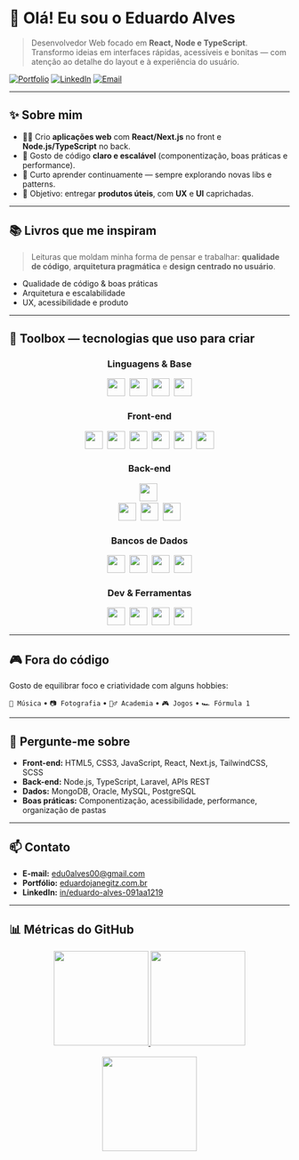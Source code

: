 # 👋 Olá! Eu sou o **Eduardo Alves**

> Desenvolvedor Web focado em **React, Node e TypeScript**.  
> Transformo ideias em interfaces rápidas, acessíveis e bonitas — com atenção ao detalhe do layout e à experiência do usuário.

[![Portfolio](https://img.shields.io/badge/🌐%20Portf%C3%B3lio-acesse%20aqui-0ea5e9)](https://eduardojanegitz.com.br)
[![LinkedIn](https://img.shields.io/badge/LinkedIn-Eduardo%20Alves-0a66c2?logo=linkedin&logoColor=white)](https://www.linkedin.com/in/eduardo-alves-091aa1219/)
[![Email](https://img.shields.io/badge/Email-edu0alves00%40gmail.com-ef4444?logo=gmail&logoColor=white)](mailto:edu0alves00@gmail.com)

---

## ✨ Sobre mim
- 👨‍💻 Crio **aplicações web** com **React/Next.js** no front e **Node.js/TypeScript** no back.
- 🧩 Gosto de código **claro e escalável** (componentização, boas práticas e performance).
- 🧭 Curto aprender continuamente — sempre explorando novas libs e patterns.
- 🎯 Objetivo: entregar **produtos úteis**, com **UX** e **UI** caprichadas.

---

## 📚 Livros que me inspiram
> Leituras que moldam minha forma de pensar e trabalhar: **qualidade de código**, **arquitetura pragmática** e **design centrado no usuário**.  

- Qualidade de código & boas práticas  
- Arquitetura e escalabilidade  
- UX, acessibilidade e produto

---

## 🧰 Toolbox — tecnologias que uso para criar
<div align="center">

### Linguagens & Base  
<img height="32" src="https://cdn.jsdelivr.net/gh/devicons/devicon/icons/javascript/javascript-original.svg" />&nbsp;
<img height="32" src="https://cdn.jsdelivr.net/gh/devicons/devicon/icons/typescript/typescript-original.svg" />&nbsp;
<img height="32" src="https://cdn.jsdelivr.net/gh/devicons/devicon/icons/html5/html5-original.svg" />&nbsp;
<img height="32" src="https://cdn.jsdelivr.net/gh/devicons/devicon/icons/css3/css3-original.svg" />

### Front-end  
<img height="32" src="https://cdn.jsdelivr.net/gh/devicons/devicon/icons/react/react-original.svg" />&nbsp;
<img height="32" src="https://cdn.jsdelivr.net/gh/devicons/devicon/icons/nextjs/nextjs-original.svg" />&nbsp;
<img height="32" src="https://cdn.jsdelivr.net/gh/devicons/devicon/icons/sass/sass-original.svg" />&nbsp;
<img height="32" src="https://cdn.jsdelivr.net/gh/devicons/devicon@latest/icons/tailwindcss/tailwindcss-original.svg" />&nbsp;
<img height="32" src="https://cdn.jsdelivr.net/gh/devicons/devicon@latest/icons/materialui/materialui-original.svg" />&nbsp;
<img height="32" src="https://cdn.jsdelivr.net/gh/devicons/devicon@latest/icons/styledcomponents/styledcomponents-original.svg" />
          
### Back-end  
<img height="32" src="https://cdn.jsdelivr.net/gh/devicons/devicon/icons/nodejs/nodejs-original.svg" />&nbsp;         
<img height="32" src="https://cdn.jsdelivr.net/gh/devicons/devicon/icons/prisma/prisma-original.svg" />&nbsp;
<img height="32" src="https://cdn.jsdelivr.net/gh/devicons/devicon@latest/icons/graphql/graphql-plain.svg" />&nbsp;
<img height="32" src="https://cdn.jsdelivr.net/gh/devicons/devicon@latest/icons/laravel/laravel-original.svg" />
          
### Bancos de Dados  
<img height="32" src="https://cdn.jsdelivr.net/gh/devicons/devicon/icons/mysql/mysql-original.svg" />&nbsp;
<img height="32" src="https://cdn.jsdelivr.net/gh/devicons/devicon/icons/oracle/oracle-original.svg" />&nbsp;
<img height="32" src="https://cdn.jsdelivr.net/gh/devicons/devicon/icons/mongodb/mongodb-original.svg" />&nbsp;
<img height="32" src="https://cdn.jsdelivr.net/gh/devicons/devicon@latest/icons/postgresql/postgresql-original.svg" />
          

### Dev & Ferramentas  
<img height="32" src="https://cdn.jsdelivr.net/gh/devicons/devicon/icons/docker/docker-original.svg" />&nbsp;
<img height="32" src="https://cdn.jsdelivr.net/gh/devicons/devicon/icons/vscode/vscode-original.svg" />&nbsp;
<img height="32" src="https://cdn.jsdelivr.net/gh/devicons/devicon/icons/github/github-original.svg" />&nbsp;
<img height="32" src="https://cdn.jsdelivr.net/gh/devicons/devicon@latest/icons/jest/jest-plain.svg" />
          

</div>

---

## 🎮 Fora do código
Gosto de equilibrar foco e criatividade com alguns hobbies:

`🎵 Música` • `📷 Fotografia` • `🏋️‍♂️ Academia` • `🎮 Jogos` • `🏎️ Fórmula 1`

---

## 💬 Pergunte-me sobre
- **Front-end:** HTML5, CSS3, JavaScript, React, Next.js, TailwindCSS, SCSS  
- **Back-end:** Node.js, TypeScript, Laravel, APIs REST  
- **Dados:** MongoDB, Oracle, MySQL, PostgreSQL
- **Boas práticas:** Componentização, acessibilidade, performance, organização de pastas

---

## 📫 Contato
- **E-mail:** [edu0alves00@gmail.com](mailto:edu0alves00@gmail.com)  
- **Portfólio:** [eduardojanegitz.com.br](https://eduardojanegitz.com.br)  
- **LinkedIn:** [in/eduardo-alves-091aa1219](https://www.linkedin.com/in/eduardo-alves-091aa1219/)

---

## 📊 Métricas do GitHub
<div align="center">
  <a href="https://github.com/eduardojanegitz">
    <img height="170" src="https://github-readme-stats.vercel.app/api?username=eduardojanegitz&show_icons=true&theme=dracula&include_all_commits=true&count_private=true" />
    <img height="170" src="https://github-readme-stats.vercel.app/api/top-langs/?username=eduardojanegitz&layout=compact&langs_count=8&theme=dracula" />
  </a>
  <br/><br/>
  <img height="170" src="https://streak-stats.demolab.com?user=eduardojanegitz&theme=dracula&hide_border=true" />
</div>
